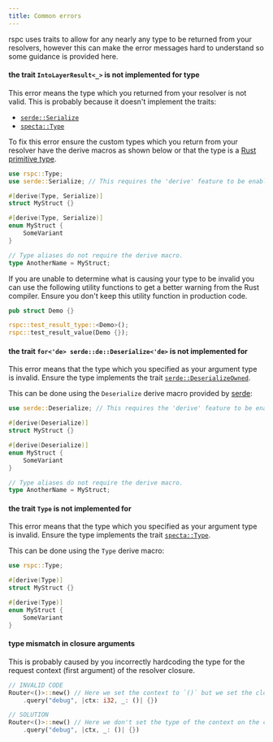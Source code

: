 ```yaml
---
title: Common errors
---
```


rspc uses traits to allow for any nearly any type to be returned from your resolvers, however this can make the error messages hard to understand so some guidance is provided here.

#### the trait `IntoLayerResult<_>` is not implemented for type

This error means the type which you returned from your resolver is not valid. This is probably because it doesn't implement the traits:

 - [`serde::Serialize`](https://docs.rs/serde/latest/serde/trait.Serialize.html)
 - [`specta::Type`](https://docs.rs/specta/latest/specta/trait.Type.html)

To fix this error ensure the custom types which you return from your resolver have the derive macros as shown below or that the type is a [Rust primitive type](https://doc.rust-lang.org/book/ch03-02-data-types.html).

```rust
use rspc::Type;
use serde::Serialize; // This requires the 'derive' feature to be enabled.

#[derive(Type, Serialize)]
struct MyStruct {}

#[derive(Type, Serialize)]
enum MyStruct {
    SomeVariant
}

// Type aliases do not require the derive macro.
type AnotherName = MyStruct;
```

If you are unable to determine what is causing your type to be invalid you can use the following utility functions to get a better warning from the Rust compiler. Ensure you don't keep this utility function in production code.

```rust
pub struct Demo {}

rspc::test_result_type::<Demo>();
rspc::test_result_value(Demo {});
```

#### the trait `for<'de> serde::de::Deserialize<'de>` is not implemented for

This error means that the type which you specified as your argument type is invalid. Ensure the type implements the trait [`serde::DeserializeOwned`](https://docs.rs/serde/latest/serde/de/trait.DeserializeOwned.html).

This can be done using the `Deserialize` derive macro provided by [serde](https://serde.rs/derive.html):

```rust
use serde::Deserialize; // This requires the 'derive' feature to be enabled.

#[derive(Deserialize)]
struct MyStruct {}

#[derive(Deserialize)]
enum MyStruct {
    SomeVariant
}

// Type aliases do not require the derive macro.
type AnotherName = MyStruct;
```

#### the trait `Type` is not implemented for

This error means that the type which you specified as your argument type is invalid. Ensure the type implements the trait [`specta::Type`](https://docs.rs/specta/latest/specta/trait.Type.html).

This can be done using the `Type` derive macro:

```rust
use rspc::Type;

#[derive(Type)]
struct MyStruct {}

#[derive(Type)]
enum MyStruct {
    SomeVariant
}
```

#### type mismatch in closure arguments

This is probably caused by you incorrectly hardcoding the type for the request context (first argument) of the resolver closure.

```rust
// INVALID CODE
Router<()>::new() // Here we set the context to `()` but we set the closures argument type to `i32`.
    .query("debug", |ctx: i32, _: ()| {})

// SOLUTION
Router<()>::new() // Here we don't set the type of the context on the closure and Rust infers it.
    .query("debug", |ctx, _: ()| {})
```
